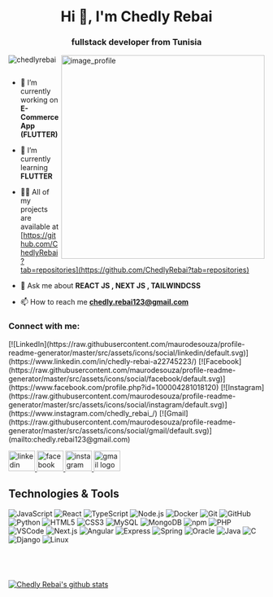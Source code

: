 
<h1 align="center">Hi 👋, I'm Chedly Rebai</h1>

<!--<div align="center" style="width: 100%; height: 100%;">
  <img height="" src="https://user-images.githubusercontent.com/74038190/213910845-af37a709-8995-40d6-be59-724526e3c3d7.gif" />
</div>-->



<h3 align="center">fullstack developer from Tunisia</h3>
<img align="right" alt="image_profile" width="400" src="https://camo.githubusercontent.com/c1dcb74cc1c1835b1d716f5051499a2814c683c806b15f04b0eba492863703e9/68747470733a2f2f63646e2e6472696262626c652e636f6d2f75736572732f3733303730332f73637265656e73686f74732f363538313234332f6176656e746f2e676966"> 

<p align="left"> <img src="https://komarev.com/ghpvc/?username=chedlyrebai&label=Profile%20views&color=0e75b6&style=flat" alt="chedlyrebai" /> </p>

<p align="left"> <a href="https://twitter.com/" target="blank"><img src="https://img.shields.io/twitter/follow/?logo=twitter&style=for-the-badge" alt="" /></a> </p>

- 🔭 I’m currently working on **E-Commerce App (FLUTTER)**

- 🌱 I’m currently learning **FLUTTER**

- 👨‍💻 All of my projects are available at [https://github.com/ChedlyRebai?tab=repositories](https://github.com/ChedlyRebai?tab=repositories)

- 💬 Ask me about **REACT JS , NEXT JS , TAILWINDCSS**

- 📫 How to reach me **chedly.rebai123@gmail.com**

<h3 align="left">Connect with me:</h3>
[![LinkedIn](https://raw.githubusercontent.com/maurodesouza/profile-readme-generator/master/src/assets/icons/social/linkedin/default.svg)](https://www.linkedin.com/in/chedly-rebai-a22745223/)
[![Facebook](https://raw.githubusercontent.com/maurodesouza/profile-readme-generator/master/src/assets/icons/social/facebook/default.svg)](https://www.facebook.com/profile.php?id=100004281018120)
[![Instagram](https://raw.githubusercontent.com/maurodesouza/profile-readme-generator/master/src/assets/icons/social/instagram/default.svg)](https://www.instagram.com/chedly_rebai_/)
[![Gmail](https://raw.githubusercontent.com/maurodesouza/profile-readme-generator/master/src/assets/icons/social/gmail/default.svg)](mailto:chedly.rebai123@gmail.com)


<p align="left">
<div align="left">
  <a href="https://www.linkedin.com/in/chedly-rebai-a22745223/" target="_blank">
    <img src="https://raw.githubusercontent.com/maurodesouza/profile-readme-generator/master/src/assets/icons/social/linkedin/default.svg" width="52" height="40" alt="linkedin logo"  />
  </a>
  <a href="https://www.facebook.com/profile.php?id=100004281018120" target="_blank">
    <img src="https://raw.githubusercontent.com/maurodesouza/profile-readme-generator/master/src/assets/icons/social/facebook/default.svg" width="52" height="40" alt="facebook logo"  />
  </a>
  <a href="https://www.instagram.com/chedly_rebai_/" target="_blank">
    <img src="https://raw.githubusercontent.com/maurodesouza/profile-readme-generator/master/src/assets/icons/social/instagram/default.svg" width="52" height="40" alt="instagram logo"  />
  </a>
  <a href="mailto:chedly.rebai123@gmail.com" target="_blank">
    <img src="https://raw.githubusercontent.com/maurodesouza/profile-readme-generator/master/src/assets/icons/social/gmail/default.svg" width="52" height="40" alt="gmail logo"  />
  </a>
</div>

###


## Technologies & Tools

![JavaScript](https://img.shields.io/badge/Code-JavaScript-informational?style=flat&color=informational&logo=javascript)
![React](https://img.shields.io/badge/Code-React-informational?style=flat&color=informational&logo=react)
![TypeScript](https://img.shields.io/badge/Code-TypeScript-informational?style=flat&color=informational)
![Node.js](https://img.shields.io/badge/Code-Node-informational?style=flat&color=informational&logo=node.js)
![Docker](https://img.shields.io/badge/Tool-Docker-informational?style=flat&color=warning&logo=docker)
![Git](https://img.shields.io/badge/Tool-Git-informational?style=flat&color=informational&logo=git)
![GitHub](https://img.shields.io/badge/Tool-GitHub-informational?style=flat&color=informational&logo=github)
![Python](https://img.shields.io/badge/Code-Python-informational?style=flat&color=informational&logo=python)
![HTML5](https://img.shields.io/badge/Code-HTML5-informational?style=flat&color=informational&logo=html5)
![CSS3](https://img.shields.io/badge/Code-CSS3-informational?style=flat&color=informational&logo=css3)
![MySQL](https://img.shields.io/badge/Database-MySQL-informational?style=flat&color=informational&logo=mysql)
![MongoDB](https://img.shields.io/badge/Database-MongoDB-informational?style=flat&color=informational&logo=mongodb)
![npm](https://img.shields.io/badge/Tool-npm-informational?style=flat&color=informational&logo=npm)
![PHP](https://img.shields.io/badge/Code-PHP-informational?style=flat&color=informational&logo=php)
![VSCode](https://img.shields.io/badge/Tool-VSCode-informational?style=flat&color=informational&logo=visualstudiocode)
![Next.js](https://img.shields.io/badge/Code-Next.js-informational?style=flat&color=informational&logo=next.js)
![Angular](https://img.shields.io/badge/Code-AngularJS-informational?style=flat&color=informational&logo=angularjs)
![Express](https://img.shields.io/badge/Code-Express-informational?style=flat&color=informational&logo=express)
![Spring](https://img.shields.io/badge/Code-Spring-informational?style=flat&color=informational&logo=spring)
![Oracle](https://img.shields.io/badge/Database-Oracle-informational?style=flat&color=informational&logo=oracle)
![Java](https://img.shields.io/badge/Code-Java-informational?style=flat&color=informational&logo=java)
![C](https://img.shields.io/badge/Code-C-informational?style=flat&color=informational&logo=c)
![Django](https://img.shields.io/badge/Code-Django-informational?style=flat&color=informational&logo=django)
![Linux](https://img.shields.io/badge/OS-Linux-informational?style=flat&color=informational&logo=linux)

<!--
<h3 align="left">Languages and Tools:</h3>

<div align="left">
  <img src="https://cdn.jsdelivr.net/gh/devicons/devicon/icons/typescript/typescript-original.svg" height="40" alt="typescript logo"  />
  <img width="12" />
  <img src="https://cdn.jsdelivr.net/gh/devicons/devicon/icons/react/react-original.svg" height="40" alt="react logo"  />
  <img width="12" />
  <img src="https://cdn.jsdelivr.net/gh/devicons/devicon/icons/bootstrap/bootstrap-original.svg" height="40" alt="bootstrap logo"  />
  <img width="12" />
  <img src="https://cdn.jsdelivr.net/gh/devicons/devicon/icons/c/c-original.svg" height="40" alt="c logo"  />
  <img width="12" />
  <img src="https://cdn.jsdelivr.net/gh/devicons/devicon/icons/django/django-plain.svg" height="40" alt="django logo"  />
  <img width="12" />
  <img src="https://cdn.jsdelivr.net/gh/devicons/devicon/icons/docker/docker-original.svg" height="40" alt="docker logo"  />
  <img width="12" />
  <img src="https://cdn.jsdelivr.net/gh/devicons/devicon/icons/git/git-original.svg" height="40" alt="git logo"  />
  <img width="12" />
  <img src="https://cdn.jsdelivr.net/gh/devicons/devicon/icons/github/github-original.svg" height="40" alt="github logo"  />
  <img width="12" />
  <img src="https://cdn.jsdelivr.net/gh/devicons/devicon/icons/javascript/javascript-original.svg" height="40" alt="javascript logo"  />
  <img width="12" />
  <img src="https://cdn.jsdelivr.net/gh/devicons/devicon/icons/linux/linux-original.svg" height="40" alt="linux logo"  />
  <img width="12" />
  <img src="https://cdn.jsdelivr.net/gh/devicons/devicon/icons/mysql/mysql-original.svg" height="40" alt="mysql logo"  />
  <img width="12" />
  <img src="https://cdn.jsdelivr.net/gh/devicons/devicon/icons/mongodb/mongodb-original.svg" height="40" alt="mongodb logo"  />
  <img width="12" />
  <img src="https://cdn.jsdelivr.net/gh/devicons/devicon/icons/npm/npm-original-wordmark.svg" height="40" alt="npm logo"  />
  <img width="12" />
  <img src="https://cdn.jsdelivr.net/gh/devicons/devicon/icons/php/php-original.svg" height="40" alt="php logo"  />
  <img width="12" />
  <img src="https://cdn.jsdelivr.net/gh/devicons/devicon/icons/vscode/vscode-original.svg" height="40" alt="vscode logo"  />
  <img width="12" />
  <img src="https://cdn.jsdelivr.net/gh/devicons/devicon/icons/nextjs/nextjs-original.svg" height="40" alt="nextjs logo"  />
  <img width="12" />
  <img src="https://cdn.jsdelivr.net/gh/devicons/devicon/icons/angularjs/angularjs-original.svg" height="40" alt="angularjs logo"  />
  <img width="12" />
  <img src="https://cdn.jsdelivr.net/gh/devicons/devicon/icons/express/express-original.svg" height="40" alt="express logo"  />
  <img width="12" />
  <img src="https://cdn.jsdelivr.net/gh/devicons/devicon/icons/python/python-original.svg" height="40" alt="python logo"  />
  <img width="12" />
  <img src="https://cdn.jsdelivr.net/gh/devicons/devicon/icons/tailwindcss/tailwindcss-original-wordmark.svg" height="40" alt="tailwindcss logo"  />
  <img width="12" />
  <img src="https://cdn.jsdelivr.net/gh/devicons/devicon/icons/spring/spring-original.svg" height="40" alt="spring logo"  />
  <img width="12" />
  <img src="https://cdn.jsdelivr.net/gh/devicons/devicon/icons/oracle/oracle-original.svg" height="40" alt="oracle logo"  />
  <img width="12" />
  <img src="https://cdn.jsdelivr.net/gh/devicons/devicon/icons/java/java-original.svg" height="40" alt="java logo"  />
  <img width="12" />
  <img src="https://cdn.jsdelivr.net/gh/devicons/devicon/icons/html5/html5-original.svg" height="40" alt="html5 logo"  />
  <img width="12" />
  <img src="https://cdn.jsdelivr.net/gh/devicons/devicon/icons/css3/css3-original.svg" height="40" alt="css3 logo"  />
  <img width="12" />
  <img src="https://cdn.jsdelivr.net/gh/devicons/devicon/icons/nodejs/nodejs-original.svg" height="40" alt="nodejs logo"  />
</div>-->

###


<br/>
<br/>

[![Chedly Rebai's github stats](https://github-readme-stats.vercel.app/api?username=ChedlyRebai&theme=dark&count_private=true)](https://github.com/anuraghazra/github-readme-stats)



 <!-- <img style="width: 40%; height: 40%;"  src="https://github-readme-stats.vercel.app/api?username=ChedlyRebai&hide_title=false&hide_rank=false&show_icons=true&include_all_commits=true&count_private=true&disable_animations=false&theme=dracula&locale=en&hide_border=false&order=1" height="156" alt="stats graph"  />-->
  <!--<img style="width: 40%; height: 40%;"  src="https://github-readme-stats.vercel.app/api/top-langs?username=ChedlyRebai&locale=en&hide_title=false&layout=compact&card_width=320&langs_count=5&theme=dracula&hide_border=false&order=2" height="150" alt="languages graph"  />
  <img style="width: 40%; height: 40%;"  src="https://streak-stats.demolab.com?user=ChedlyRebai&locale=en&mode=daily&theme=dracula&hide_border=false&border_radius=5&order=3" height="150" alt="streak graph"  />-->


###

